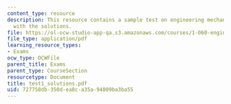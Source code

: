 ```yaml
---
content_type: resource
description: This resource contains a sample test on engineering mechanics, along
  with the solutions.
file: https://ol-ocw-studio-app-qa.s3.amazonaws.com/courses/1-060-engineering-mechanics-ii-spring-2006/727758db350dea8ca35a94809ba3ba55_test1_solutions.pdf
file_type: application/pdf
learning_resource_types:
- Exams
ocw_type: OCWFile
parent_title: Exams
parent_type: CourseSection
resourcetype: Document
title: test1_solutions.pdf
uid: 727758db-350d-ea8c-a35a-94809ba3ba55
---
```


